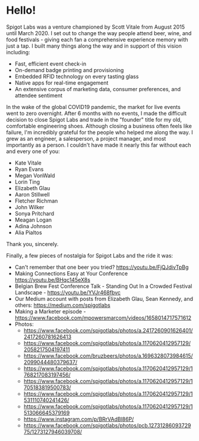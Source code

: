 # Hello!

Spigot Labs was a venture championed by Scott Vitale from August 2015 until March 2020. I set out to change the way people attend beer, wine, and food festivals - giving each fan a comprehensive experience memory with just a tap. I built many things along the way and in support of this vision including:

* Fast, efficient event check-in
* On-demand badge printing and provisioning
* Embedded RFID technology on every tasting glass
* Native apps for real-time engagement
* An extensive corpus of marketing data, consumer preferences, and attendee sentiment

In the wake of the global COVID19 pandemic, the market for live events went to zero overnight. After 6 months with no events, I made the difficult decision to close Spigot Labs and trade in the "founder" title for my old, comfortable engineering shoes. Although closing a business often feels like failure, I'm incredibly grateful for the people who helped me along the way. I grew as an engineer, a salesperson, a project manager, and most importantly as a person. I couldn't have made it nearly this far without each and every one of you:

* Kate Vitale
* Ryan Evans
* Megan VonWald
* Lorin Ting
* Elizabeth Glau
* Aaron Stillwell
* Fletcher Richman
* John Wilker
* Sonya Pritchard
* Meagan Logan
* Adina Johnson
* Alia Pialtos

Thank you, sincerely.

Finally, a few pieces of nostalgia for Spigot Labs and the ride it was:

* Can't remember that one beer you tried? https://youtu.be/FjQJdivTpBg
* Making Connections Easy at Your Conference https://youtu.be/BHqc145eX8s
* Belgian Brew Fest Conference Talk - Standing Out In a Crowded Festival Landscape - https://youtu.be/YVJr468fbvc
* Our Medium account with posts from Elizabeth Glau, Sean Kennedy, and others: https://medium.com/spigotlabs
* Making a Marketer episode - https://www.facebook.com/mpowersmarcom/videos/1658014717571612
* Photos:
  * https://www.facebook.com/spigotlabs/photos/a.2417260901626401/2417260781626413
  * https://www.facebook.com/spigotlabs/photos/a.1170620412957129/2058217504197411
  * https://www.facebook.com/bruzbeers/photos/a.1696328073984615/2099044480379637/
  * https://www.facebook.com/spigotlabs/photos/a.1170620412957129/1768217083197456/
  * https://www.facebook.com/spigotlabs/photos/a.1170620412957129/1705183819500783/
  * https://www.facebook.com/spigotlabs/photos/a.1170620412957129/1531110740241426/
  * https://www.facebook.com/spigotlabs/photos/a.1170620412957129/1513066645379169
  * https://www.instagram.com/p/BRrVAdBl86P/
  * https://www.facebook.com/spigotlabs/photos/pcb.1273128609372975/1273127946039708/
  
  
